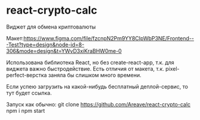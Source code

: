 # react-crypto-calc

Виджет для обмена криптовалюты

Макет:https://www.figma.com/file/fzcnpN2Pm9YY8CIpWbP3NE/Frontend---Test?type=design&node-id=8-306&mode=design&t=YWvD3xiKraBHW0me-0

Использована библиотека React, но без create-react-app, т.к. для виджета важно быстродействие.
Есть отличия от макета, т.к. pixel-perfect-верстка заняла бы слишком много времени.

Если успею загрузить на какой-нибудь бесплатный деплой-сервис, то тут будет ссылка.

Запуск как обычно:
git clone https://github.com/Areave/react-crypto-calc
npm i
npm start
